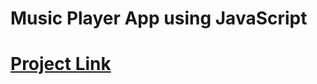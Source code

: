 # Music Player App using JavaScript

# [Project Link](https://music-player-dhrumilbhut.netlify.app/)
